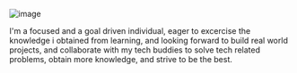 
![image](https://user-images.githubusercontent.com/105439855/214145585-7478768c-b383-460b-958a-0a33ee9eaef0.png)

I'm a focused and a goal driven individual, eager to excercise the knowledge i obtained from learning, and looking forward to build real world projects, and collaborate with my tech buddies to solve tech related problems, obtain more knowledge, and strive to be the best. 
